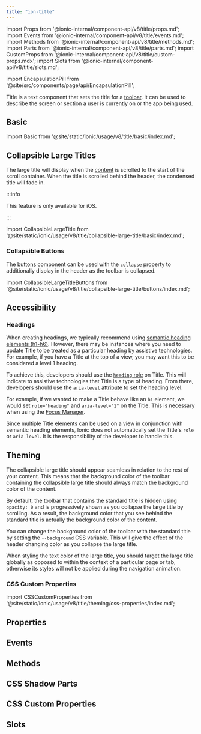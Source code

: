 ```yaml
---
title: "ion-title"
---
```


import Props from '@ionic-internal/component-api/v8/title/props.md';
import Events from '@ionic-internal/component-api/v8/title/events.md';
import Methods from '@ionic-internal/component-api/v8/title/methods.md';
import Parts from '@ionic-internal/component-api/v8/title/parts.md';
import CustomProps from '@ionic-internal/component-api/v8/title/custom-props.mdx';
import Slots from '@ionic-internal/component-api/v8/title/slots.md';

<head>
  <title>ion-title: Ionic Framework App Title Component for Toolbars</title>
  <meta name="description" content="ion-title is a component that sets the title of the toolbar. Read to learn more about title and collapsible title components and usage for Ionic Framework Apps." />
</head>

import EncapsulationPill from '@site/src/components/page/api/EncapsulationPill';

<EncapsulationPill type="shadow" />

Title is a text component that sets the title for a [toolbar](./toolbar). It can be used to describe the screen or section a user is currently on or the app being used.

## Basic

import Basic from '@site/static/ionic/usage/v8/title/basic/index.md';

<Basic />

## Collapsible Large Titles

The large title will display when the [content](./content) is scrolled to the start of the scroll container. When the title is scrolled behind the header, the condensed title will fade in.

:::info

This feature is only available for iOS.

:::

import CollapsibleLargeTitle from '@site/static/ionic/usage/v8/title/collapsible-large-title/basic/index.md';

<CollapsibleLargeTitle />

### Collapsible Buttons

The [buttons](./buttons.md) component can be used with the [`collapse`](./buttons.md#collapse) property to additionally display in the header as the toolbar is collapsed.

import CollapsibleLargeTitleButtons from '@site/static/ionic/usage/v8/title/collapsible-large-title/buttons/index.md';

<CollapsibleLargeTitleButtons />

## Accessibility

### Headings

When creating headings, we typically recommend using [semantic heading elements (h1-h6)](https://developer.mozilla.org/en-US/docs/Web/HTML/Element/Heading_Elements). However, there may be instances where you need to update Title to be treated as a particular heading by assistive technologies. For example, if you have a Title at the top of a view, you may want this to be considered a level 1 heading.

To achieve this, developers should use the [`heading` role](https://developer.mozilla.org/en-US/docs/Web/Accessibility/ARIA/Roles/heading_role) on Title. This will indicate to assistive technologies that Title is a type of heading. From there, developers should use the [`aria-level` attribute](https://developer.mozilla.org/en-US/docs/Web/Accessibility/ARIA/Attributes/aria-level) to set the heading level.

For example, if we wanted to make a Title behave like an `h1` element, we would set `role="heading"` and `aria-level="1"` on the Title. This is necessary when using the [Focus Manager](../developing/managing-focus#assistive-technology-focus-management).

Since multiple Title elements can be used on a view in conjunction with semantic heading elements, Ionic does not automatically set the Title's `role` or `aria-level`. It is the responsibility of the developer to handle this.

## Theming

The collapsible large title should appear seamless in relation to the rest of your content. This means that the background color of the toolbar containing the collapsible large title should always match the background color of the content.

By default, the toolbar that contains the standard title is hidden using `opacity: 0` and is progressively shown as you collapse the large title by scrolling. As a result, the background color that you see behind the standard title is actually the background color of the content.

You can change the background color of the toolbar with the standard title by setting the `--background` CSS variable. This will give the effect of the header changing color as you collapse the large title.

When styling the text color of the large title, you should target the large title globally as opposed to within the context of a particular page or tab, otherwise its styles will not be applied during the navigation animation.

### CSS Custom Properties

import CSSCustomProperties from '@site/static/ionic/usage/v8/title/theming/css-properties/index.md';

<CSSCustomProperties />

## Properties

<Props />

## Events

<Events />

## Methods

<Methods />

## CSS Shadow Parts

<Parts />

## CSS Custom Properties

<CustomProps />

## Slots

<Slots />
